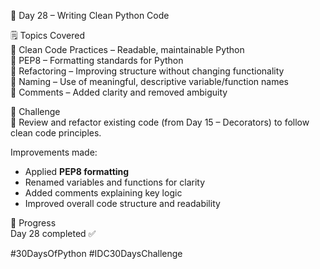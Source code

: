 📅 Day 28 – Writing Clean Python Code

🗒️ Topics Covered  
🔹 Clean Code Practices – Readable, maintainable Python  
🔹 PEP8 – Formatting standards for Python  
🔹 Refactoring – Improving structure without changing functionality  
🔹 Naming – Use of meaningful, descriptive variable/function names  
🔹 Comments – Added clarity and removed ambiguity

🎯 Challenge  
🔧 Review and refactor existing code (from Day 15 – Decorators) to follow clean code principles.

Improvements made:
- Applied **PEP8 formatting**
- Renamed variables and functions for clarity
- Added comments explaining key logic
- Improved overall code structure and readability

📌 Progress  
Day 28 completed ✅  

#30DaysOfPython #IDC30DaysChallenge
